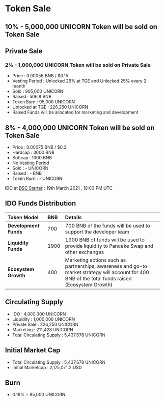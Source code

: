 # Token Sale

## 10% - 5,000,000 UNICORN Token will be sold on Token Sale

## Private Sale

### 2% - 1,000,000 UNICORN Token will be sold on Private Sale

* Price : 0.00056 BNB / $0.15
* Vesting Period : Unlocked 25% at TGE and Unlocked 25% every 2 month
* Sold : 905,000 UNICORN
* Raised : 506,8 BNB
* Token Burn : 95,000 UNICORN
* Unlocked at TGE : 226,250 UNICORN
* Raised Funds will be allocated for marketing and development

## 8% - 4,000,000 UNICORN Token will be sold on Token Sale

* Price : 0.00075 BNB / $0.2
* Hardcap : 3000 BNB
* Softcap : 1000 BNB
* No Vesting Period 
* Sold : - UNICORN
* Raised : - BNB
* Token Burn : - UNICORN

IDO at [BSC Starter](https://bscstarter.finance/) : 19th March 2021 , 19:00 PM UTC

## **IDO Funds Distribution**

| Token Model | BNB | Details |
| :--- | :--- | :--- |
| **Development Funds** | 700 | 700 BNB of the funds will be used to support the developer team |
| **Liquidity Funds** | 1900 | 1900 BNB of funds will be used to provide liquidity to Pancake Swap and other exchanges |
| **Ecosystem Growth** | 400 | Marketing actions such as partnerships, awareness and go-to market strategy will account for 400 BNB of the total funds raised \(Ecosystem Growth\) |

## Circulating Supply 

* IDO : 4,000,000 UNICORN
* Liquidity : 1,000,000 UNICORN
* Private Sale : 226,250 UNICORN
* Marketing : 211,428 UNICORN
* Total Circulating Supply : 5,437,678 UNICORN

## Initial Market Cap

* Total Circulating Supply : 5,437,678 UNICORN
* Initial Marketcap : 2,175,071.2 USD

## Burn

* 0.19% = 95,000 UNICORN



